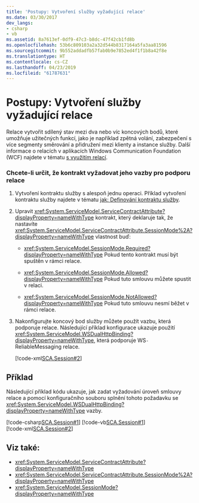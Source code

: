 ```yaml
---
title: 'Postupy: Vytvoření služby vyžadující relace'
ms.date: 03/30/2017
dev_langs:
- csharp
- vb
ms.assetid: 8a7613ef-0df9-47c3-b8dc-47f42cb1fd8b
ms.openlocfilehash: 53b6c809103a2a32d544b8317164a5fa3aa81596
ms.sourcegitcommit: 9b552addadfb57fab0b9e7852ed4f1f1b8a42f8e
ms.translationtype: HT
ms.contentlocale: cs-CZ
ms.lasthandoff: 04/23/2019
ms.locfileid: "61787631"
---
```

# <a name="how-to-create-a-service-that-requires-sessions"></a>Postupy: Vytvoření služby vyžadující relace
Relace vytvořit sdílený stav mezi dva nebo víc koncových bodů, které umožňuje užitečných funkcí, jako je například zpětná volání, zabezpečení s více segmenty směrování a přidružení mezi klienty a instance služby. Další informace o relacích v aplikacích Windows Communication Foundation (WCF) najdete v tématu [s využitím relací](../../../../docs/framework/wcf/using-sessions.md).  
  
### <a name="to-specify-that-a-contract-require-its-binding-to-support-sessions"></a>Chcete-li určit, že kontrakt vyžadovat jeho vazby pro podporu relace  
  
1. Vytvoření kontraktu služby s alespoň jednu operaci. Příklad vytvoření kontraktu služby najdete v tématu [jak: Definování kontraktu služby](../../../../docs/framework/wcf/how-to-define-a-wcf-service-contract.md).  
  
2. Upravit <xref:System.ServiceModel.ServiceContractAttribute?displayProperty=nameWithType> kontrakt, který deklaruje tak, že nastavíte <xref:System.ServiceModel.ServiceContractAttribute.SessionMode%2A?displayProperty=nameWithType> vlastnost buď:  
  
    - <xref:System.ServiceModel.SessionMode.Required?displayProperty=nameWithType> Pokud tento kontrakt musí být spuštěn v rámci relace.  
  
    - <xref:System.ServiceModel.SessionMode.Allowed?displayProperty=nameWithType> Pokud tuto smlouvu můžete spustit v relaci.  
  
    - <xref:System.ServiceModel.SessionMode.NotAllowed?displayProperty=nameWithType> Pokud tuto smlouvu nesmí běžet v rámci relace.  
  
3. Nakonfigurujte koncový bod služby můžete použít vazbu, která podporuje relace. Následující příklad konfigurace ukazuje použití <xref:System.ServiceModel.WSDualHttpBinding?displayProperty=nameWithType>, která podporuje WS`-`ReliableMessaging relace.  
  
     [!code-xml[SCA.Session#2](../../../../samples/snippets/csharp/VS_Snippets_CFX/sca.session/cs/hostapplication.exe.config#2)]   
  
## <a name="example"></a>Příklad  
 Následující příklad kódu ukazuje, jak zadat vyžadování úroveň smlouvy relace a pomocí konfiguračního souboru splnění tohoto požadavku se <xref:System.ServiceModel.WSDualHttpBinding?displayProperty=nameWithType> vazby.  
  
 [!code-csharp[SCA.Session#1](../../../../samples/snippets/csharp/VS_Snippets_CFX/sca.session/cs/services.cs#1)] 
 [!code-vb[SCA.Session#1](../../../../samples/snippets/visualbasic/VS_Snippets_CFX/sca.session/vb/services.vb#1)]      
 [!code-xml[SCA.Session#2](../../../../samples/snippets/csharp/VS_Snippets_CFX/sca.session/cs/hostapplication.exe.config#2)]     
  
## <a name="see-also"></a>Viz také:

- <xref:System.ServiceModel.ServiceContractAttribute?displayProperty=nameWithType>
- <xref:System.ServiceModel.ServiceContractAttribute.SessionMode%2A?displayProperty=nameWithType>
- <xref:System.ServiceModel.SessionMode?displayProperty=nameWithType>
